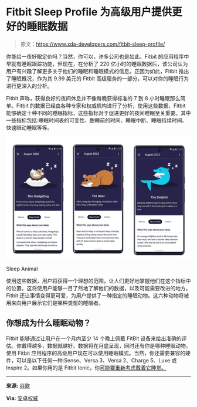 # Fitbit Sleep Profile 为高级用户提供更好的睡眠数据

> 原文：<https://www.xda-developers.com/fitbit-sleep-profile/>

你能给一夜好眠定价吗？当然，你可以，许多公司也是如此。Fitbit 的应用程序中早就有睡眠跟踪功能，但现在，在分析了 220 亿小时的睡眠数据后，该公司认为用户有兴趣了解更多关于他们的睡眠和睡眠模式的信息。正因为如此，Fitbit 推出了睡眠概况，作为其 9.99 美元的 Fitbit 高级服务的一部分，可以对你的睡眠行为进行更深入的分析。

Fitbit 声称，获得良好的夜间休息并不像每晚获得标准的 7 到 8 小时睡眠那么简单。Fitbit 的数据已经由各种专家和权威机构进行了分析，使用这些数据，Fitbit 能够确定十种不同的睡眠指标，这些指标对于促进更好的夜间睡眠至关重要。其中一些指标包括:睡眠时间表的可变性、酣睡前的时间、睡眠中断、睡眠持续时间、快速眼动睡眠等等。

 <picture>![Sleep Animals](img/79f0638fef29f8b278f8d7013ff60ccb.png)</picture> 

Sleep Animal

使用这些数据，用户将获得一个理想的范围，让人们更好地掌握他们在这个指标中的位置。这将使用户能够一目了然地了解他们的数据，以及可能需要改进的地方。Fitbit 还让事情变得更可爱，为用户提供了一种指定的睡眠动物。这六种动物将被用来向用户展示它们是哪种类型的睡眠者。

## 你想成为什么睡眠动物？

Fitbit 能够通过让用户在一个月内至少 14 个晚上佩戴 FitBit 设备来给出准确的评估。你戴得越多，数据就越好。数据将在月底呈现，同时还有你是哪种睡眠动物。使用 Fitbit 应用程序的高级用户现在可以使用睡眠模式。当然，你还需要兼容的硬件，可以是以下任何一种:Sense、Versa 3、Versa 2、Charge 5、Luxe 或 Inspire 2。如果你用的是 Fitbit Ionic，你[可能要重新考虑戴着它睡觉。](https://www.xda-developers.com/fitbit-lawsuit-claims-entire-product-lineup-could-cause-burns/)

* * *

**来源:** [谷歌](https://blog.google/products/fitbit/sleep-profile/)

**Via:** [安卓权威](https://www.androidauthority.com/fitbit-sleep-profile-3178966/)
